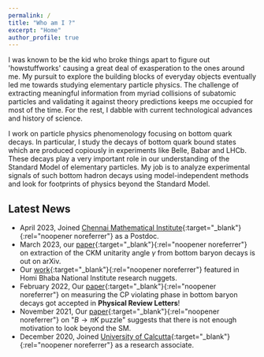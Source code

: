```yaml
---
permalink: /
title: "Who am I ?"
excerpt: "Home"
author_profile: true
---
```

I was known to be the kid who broke things apart to figure out 'howstuffworks' causing a great deal of exasperation to the ones around me. My pursuit to explore the building blocks of everyday objects eventually led me towards studying elementary particle physics. The challenge of extracting meaningful information from myriad collisions of subatomic particles and validating it against theory predictions keeps me occupied for most of the time. For the rest, I dabble with current technological advances and history of science.  




I work on particle physics phenomenology focusing on bottom quark decays. In particular, I study the decays of bottom quark bound states which are produced copiously in experiments like Belle, Babar and LHCb. These decays play a very important role in our understanding of the Standard Model of elementary particles. My job is to analyze experimental signals of such bottom hadron decays using model-independent methods and look for footprints of physics beyond the Standard Model.


## Latest News

- April 2023, Joined [Chennai Mathematical Institute](https://www.cmi.ac.in){:target="_blank"}{:rel="noopener noreferrer"} as a Postdoc.
- March 2023, our [paper](https://arxiv.org/abs/2303.02591){:target="_blank"}{:rel="noopener noreferrer"} on extraction of the CKM unitarity angle $\gamma$ from bottom baryon decays is out on arXiv.
- Our [work](http://www.hbni.ac.in/pdf/papernewsIMSc.pdf){:target="_blank"}{:rel="noopener noreferrer"} featured in Homi Bhaba National Institute research nuggets. 
- February 2022, Our [paper](https://journals.aps.org/prl/abstract/10.1103/PhysRevLett.128.081803){:target="_blank"}{:rel="noopener noreferrer"} on measuring the CP violating phase in bottom baryon decays got accepted in **Physical Review Letters**!
- November 2021, Our [paper](https://doi.org/10.1103/PhysRevD.104.095025){:target="_blank"}{:rel="noopener noreferrer"} on "$B \to \pi K$ puzzle" suggests that there is not enough motivation to look beyond the SM.
- December 2020, Joined [University of Calcutta](https://www.caluniv.ac.in/academic/Physics.html){:target="_blank"}{:rel="noopener noreferrer"} as a research associate.


